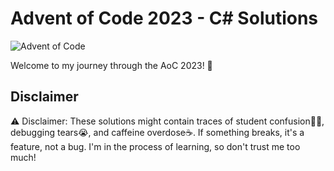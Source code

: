 # Advent of Code 2023 - C# Solutions

![Advent of Code](https://img.shields.io/badge/Advent%20of%20Code-2023-brightgreen.svg)

Welcome to my journey through the AoC 2023! 🚀

## Disclaimer

⚠️ Disclaimer: These solutions might contain traces of student confusion😵‍💫, debugging tears😭, and caffeine overdose☕. If something breaks, it's a feature, not a bug. I'm in the process of learning, so don't trust me too much!
